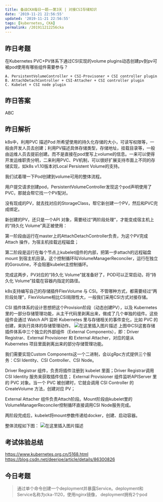 ```yaml
---
title: 备战CKA每日一题——第3天 | 对接CSI存储知识
date: '2019-11-21 22:56:55'
updated: '2019-11-21 22:56:55'
tags: [kubernetes, CKA]
permalink: /201911212256cka
---
```


## 昨日考题
在Kubernetes PVC+PV体系下通过CSI实现的volume plugins动态创建pv到pv可被pod使用有哪些组件需要参与？

```
A. PersistentVolumeController + CSI-Provisoner + CSI controller plugin
B. AttachDetachController + CSI-Attacher + CSI controller plugin
C. Kubelet + CSI node plugin
```

## 昨日答案
ABC
## 昨日解析
k8s中，利用PVC 描述Pod 所希望使用的持久化存储的大小，可读写权限等，一般由开发人员去创建；利用PV描述具体存储类型，存储地址，挂载目录等，一般由运维人员去提前创建。而不是直接在pod里写上volume的信息。一来可以使得开发运维职责分明，二来利用PVC、PV机制，可以很好扩展支持市面上不同的存储实现，如k8s v1.10版本对Local Persistent Volume的支持。

我们试着理一下Pod创建到volume可用的整体流程。

用户提交请求创建pod，PersistentVolumeController发现这个pod声明使用了PVC，那就会帮它找一个PV配对。

没有现成的PV，就去找对应的StorageClass，帮它新创建一个PV，然后和PVC完成绑定。

新创建的PV，还只是一个API 对象，需要经过“两阶段处理”，才能变成宿主机上的“持久化 Volume”真正被使用：

第一阶段由运行在master上的AttachDetachController负责，为这个PV完成 Attach 操作，为宿主机挂载远程磁盘；

第二阶段是运行在每个节点上kubelet组件的内部，把第一步attach的远程磁盘 mount 到宿主机目录。这个控制循环叫VolumeManagerReconciler，运行在独立的Goroutine，不会阻塞kubelet主控制循环。

完成这两步，PV对应的“持久化 Volume”就准备好了，POD可以正常启动，将“持久化 Volume”挂载在容器内指定的路径。

k8s支持编写自己的存储插件FlexVolume 与 CSI。不管哪种方式，都需要经过“两阶段处理”，FlexVolume相比CSI局限性大，一般我们采用CSI方式对接存储。

CSI 插件体系的设计思想把这个Provision阶段（动态创建PV），以及 Kubernetes 里的一部分存储管理功能，从主干代码里剥离出来，做成了几个单独的组件。这些组件会通过 Watch API 监听 Kubernetes 里与存储相关的事件变化，比如 PVC 的创建，来执行具体的存储管理动作。
![在这里插入图片描述](https://cdn.jsdelivr.net/gh/smallersoup/jsDelivr-cdn@main/blog/artical/csdnimg/20191119203241308.png)
上图中CSI这套存储插件体系中三个独立的外部组件（External Components），即：Driver Registrar、External Provisioner 和 External Attacher，对应的是从 Kubernetes 项目里面剥离出来的部分存储管理功能。

我们需要实现Custom Components这一个二进制，会以gRpc方式提供三个服务：CSI Identity、CSI Controller、CSI Node。

Driver Registrar 组件，负责将插件注册到 kubelet 里面；Driver Registrar调用CSI Identity 服务来获取插件信息；
External Provisioner 组件监听APIServer 里的 PVC 对象。当一个 PVC 被创建时，它就会调用 CSI Controller 的 CreateVolume 方法，创建对应 PV；

External Attacher 组件负责Attach阶段。Mount阶段由kubelet里的VolumeManagerReconciler控制循环直接调用CSI Node服务完成。

两阶段完成后，kubelet将mount参数传递给docker，创建、启动容器。

整体流程如下图：
![在这里插入图片描述](https://cdn.jsdelivr.net/gh/smallersoup/jsDelivr-cdn@main/blog/artical/csdnimg/20191120011113690.png)

## 考试体验总结
https://www.kubernetes.org.cn/5168.html
https://blog.csdn.net/deerjoe/article/details/86300826

## 今日考题

> 通过单个命令创建一个deployment并暴露Service。deployment和Service名称为cka-1120，使用nginx镜像， deployment拥有2个pod
